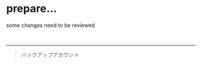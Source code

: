 # prepare...

some changes need to be reviewed
<br>

`‎ ‎ ‎ ‎ ‎ ‎ ‎ ‎ ‎ ‎ ‎ ‎ ‎ ` `‎ ‎ ‎ ‎ ‎ ‎ ‎ ‎ ‎ ‎ ‎ ‎ ‎ ` 
`‎ ‎ ‎ ‎ ‎ ‎ ‎ ‎ ` `‎ ‎ ‎  ‎ ‎  ‎` ‎ 
____

>バックアップアカウント
